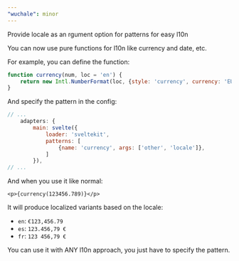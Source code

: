 ```yaml
---
"wuchale": minor
---
```


Provide locale as an rgument option for patterns for easy l10n

You can now use pure functions for l10n like currency and date, etc.

For example, you can define the function:

```js
function currency(num, loc = 'en') {
    return new Intl.NumberFormat(loc, {style: 'currency', currency: 'EUR'}).format(num)
}
```

And specify the pattern in the config:
```js
// ...
    adapters: {
        main: svelte({
            loader: 'sveltekit',
            patterns: [
                {name: 'currency', args: ['other', 'locale']},
            ]
        }),
// ...
```

And when you use it like normal:

```svelte
<p>{currency(123456.789)}</p>
```

It will produce localized variants based on the locale:

- `en`: `€123,456.79`
- `es`: `123.456,79 €`
- `fr`: `123 456,79 €`

You can use it with ANY l10n approach, you just have to specify the pattern.
